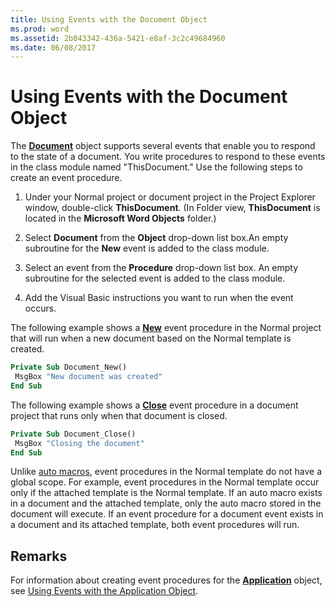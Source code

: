 ```yaml
---
title: Using Events with the Document Object
ms.prod: word
ms.assetid: 2b043342-436a-5421-e8af-3c2c49684960
ms.date: 06/08/2017
---
```



# Using Events with the Document Object

The **[Document](document-object-word.md)** object supports several events that enable you to respond to the state of a document. You write procedures to respond to these events in the class module named "ThisDocument." Use the following steps to create an event procedure.


1. Under your Normal project or document project in the Project Explorer window, double-click **ThisDocument**. (In Folder view, **ThisDocument** is located in the **Microsoft Word Objects** folder.)
    
2. Select **Document** from the **Object** drop-down list box.An empty subroutine for the **New** event is added to the class module.
    
3. Select an event from the **Procedure** drop-down list box. An empty subroutine for the selected event is added to the class module.
    
4. Add the Visual Basic instructions you want to run when the event occurs.
    

The following example shows a **[New](document-new-event-word.md)** event procedure in the Normal project that will run when a new document based on the Normal template is created.




```vb
Private Sub Document_New() 
 MsgBox "New document was created" 
End Sub
```

The following example shows a **[Close](document-close-event-word.md)** event procedure in a document project that runs only when that document is closed.



```vb
Private Sub Document_Close() 
 MsgBox "Closing the document" 
End Sub
```

Unlike  [auto macros](auto-macros.md), event procedures in the Normal template do not have a global scope. For example, event procedures in the Normal template occur only if the attached template is the Normal template.
If an auto macro exists in a document and the attached template, only the auto macro stored in the document will execute. If an event procedure for a document event exists in a document and its attached template, both event procedures will run.

## Remarks

For information about creating event procedures for the **[Application](application-object-word.md)** object, see  [Using Events with the Application Object](using-events-with-the-application-object-word.md).


